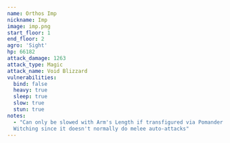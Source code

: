 ```yaml
---
name: Orthos Imp
nickname: Imp
image: imp.png
start_floor: 1
end_floor: 2
agro: 'Sight'
hp: 66182
attack_damage: 1263
attack_type: Magic
attack_name: Void Blizzard
vulnerabilities:
  bind: false
  heavy: true
  sleep: true
  slow: true
  stun: true
notes:
  - "Can only be slowed with Arm's Length if transfigured via Pomander of
  Witching since it doesn't normally do melee auto-attacks"
---
```

